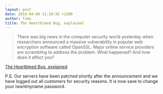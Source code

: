 ```yaml
---
layout: post
date: 2014-04-09 11:18:55 +1200
author: Timo
title: The Heartbleed Bug, explained 
---
```


<!-- excerpt -->

> There was big news in the computer security world yesterday when researchers announced a massive vulnerability in popular web encryption software called OpenSSL. Major online service providers are scrambling to address the problem. What happened? And how does it affect you?

[The Heartbleed Bug, explained](http://www.vox.com/2014/4/8/5593654/heartbleed-explainer-big-new-web-security-flaw-compromise-privacy)

<!-- /excerpt --> 

P.S. Our servers have been patched shortly after the announcement and we have logged out all customers for security reasons. It is now save to change your iwantmyname password.

